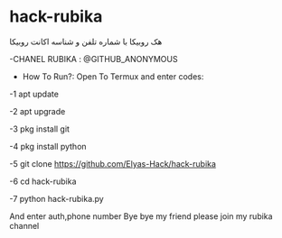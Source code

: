 
# hack-rubika
هک روبیکا با شماره تلفن و شناسه اکانت روبیکا

-CHANEL RUBIKA : @GITHUB_ANONYMOUS

- How To Run?:
  Open To Termux and enter codes:

-1 apt update

-2 apt upgrade 

-3 pkg install git

-4 pkg install python

-5 git clone https://github.com/Elyas-Hack/hack-rubika

-6 cd hack-rubika

-7 python hack-rubika.py

And enter auth,phone number
Bye bye my friend please join my rubika channel

